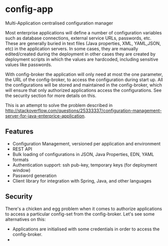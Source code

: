# config-app 

Multi-Application centralised configuration manager

Most enterprise applications will define a number of configuration variables such as database connections, external service URLs, passwords, etc. These are generally buried in text files (Java properties, XML, YAML,JSON, etc) in the application servers. In some cases, they are manually edited/created during the deployment in other cases they are created by deployment scripts in which the values are hardcoded, including sensitive values like passwords.

With config-broker the application will only need at most the one parameter, the URL of the config-broker, to access the configuration during start up. All the configurations will be stored and maintained in the config-broker, which will ensure that only authorized applications access the configurations. See the security section for more details on this. 


This is an attempt to solve the problem described in http://stackoverflow.com/questions/25333337/configuration-management-server-for-java-enterprice-application.  

## Features
 * Configuration Management, versioned per application and environment
 * REST API
 * Bulk loading of configurations in JSON, Java Properties, EDN, YAML formats
 * Authentication support: ssh pub-key, temporary keys (for deployment window)
 * Password generation
 * Client library for integration with Spring, Java, and other languages


## Security

There's a chicken and egg problem when it comes to authorize applications to access a particular config-set from the config-broker. 
Let's see some alternatives on this:
* Applications are initialised with some credentials in order to access the config-broker. 
* 

 
